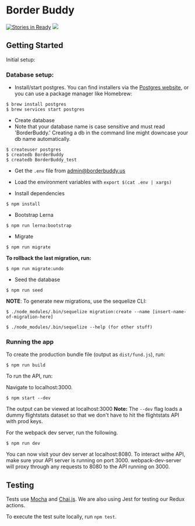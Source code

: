 # Border Buddy

[![Stories in Ready](https://badge.waffle.io/BorderBuddy/Border-Buddy.png?label=ready&title=Ready)](https://waffle.io/BorderBuddy/Border-Buddy)
![](https://github.com/arntzy/border-buddy-development/workflows/Border%20Buddy%20CI/badge.svg)

## Getting Started

Initial setup: 

### Database setup:

- Install/start postgres. You can find installers via the [Postgres website](https://www.postgresql.org/download/), or you can use a package manager like Homebrew:
 
```
$ brew install postgres
$ brew services start postgres
```

- Create database
- Note that your database name is case sensitive and must read 'BorderBuddy.' Creating a db in the command line might downcase your db name automatically.

```
$ createuser postgres
$ createdb BorderBuddy
$ createdb BorderBuddy_test
```

- Get the `.env` file from admin@borderbuddy.us
- Load the environment variables with `export $(cat .env | xargs)`

- Install dependencies

```
$ npm install
```

- Bootstrap Lerna 

```
$ npm run lerna:bootstrap
```

- Migrate 

```
$ npm run migrate
```

**To rollback the last migration, run:**
 
```
$ npm run migrate:undo
```

- Seed the database

```
$ npm run seed
```

**NOTE**: To generate new migrations, use the sequelize CLI:

```
$ ./node_modules/.bin/sequelize migration:create --name [insert-name-of-migration-here]
```

```
$ ./node_modules/.bin/sequelize --help (for other stuff)

```

### Running the app

To create the production bundle file (output as `dist/fund.js`), run:

```
$ npm run build
```

To run the API, run: 

Navigate to localhost:3000.

```
$ npm start --dev
```

The output can be viewed at localhost:3000
**Note:** The `--dev` flag loads a dummy flightstats dataset so that we don't have to hit the flightstats API with prod keys.

For the webpack dev server, run the following.

```
$ npm run dev
```

You can now visit your dev server at localhost:8080. To interact withe API, make sure your API server is running on port 3000.
webpack-dev-server will proxy through any requests to 8080 to the API running on 3000.

## Testing

Tests use [Mocha](http://mochajs.org/) and [Chai.js](http://chaijs.com/). We are also using Jest for testing our Redux actions.

To execute the test suite locally, run `npm test`.
